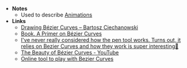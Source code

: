 - **Notes**
	- Used to describe [Animations](../Design/Animations.md)
- **Links**
	- [Drawing Bézier Curves – Bartosz Ciechanowski](https://ciechanow.ski/drawing-bezier-curves/)
	- [Book. A Primer on Bézier Curves](https://pomax.github.io/bezierinfo/)
	- [I've never really considered how the pen tool works. Turns out, it relies on Bezier Curves and how they work is super interesting🧵](https://twitter.com/danhollick/status/1458498461167280130?s=21)
	- [The Beauty of Bézier Curves - YouTube](https://www.youtube.com/watch?v=aVwxzDHniEw)
	- [Online tool to play with Bezier Curves ](https://cubic-bezier.com/#.17,.67,.83,.67)